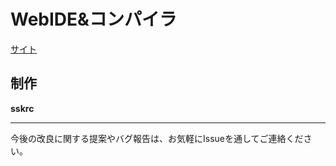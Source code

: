 # WebIDE&コンパイラ

[サイト](https://sites.suken.daemon.asia/MemberAPPs/sskrc/SukenFuck/)

## 制作
**sskrc**

---

今後の改良に関する提案やバグ報告は、お気軽にIssueを通してご連絡ください。
